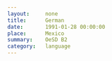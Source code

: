 ```yaml
---
layout:     none
title:      German
date:       1991-01-28 00:00:00
place:      Mexico
summary:    OeSD B2
category:   language
---
```

